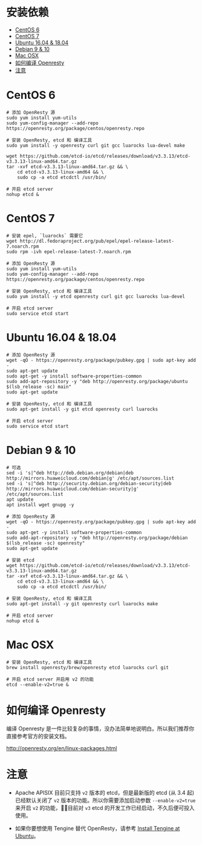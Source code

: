 <!--
#
# Licensed to the Apache Software Foundation (ASF) under one or more
# contributor license agreements.  See the NOTICE file distributed with
# this work for additional information regarding copyright ownership.
# The ASF licenses this file to You under the Apache License, Version 2.0
# (the "License"); you may not use this file except in compliance with
# the License.  You may obtain a copy of the License at
#
#     http://www.apache.org/licenses/LICENSE-2.0
#
# Unless required by applicable law or agreed to in writing, software
# distributed under the License is distributed on an "AS IS" BASIS,
# WITHOUT WARRANTIES OR CONDITIONS OF ANY KIND, either express or implied.
# See the License for the specific language governing permissions and
# limitations under the License.
#
-->

# 安装依赖
- [CentOS 6](#centos-6)
- [CentOS 7](#centos-7)
- [Ubuntu 16.04 & 18.04](#ubuntu-1604--1804)
- [Debian 9 & 10](#debian-9--10)
- [Mac OSX](#mac-osx)
- [如何编译 Openresty](#如何编译-Openresty)
- [注意](#注意)

CentOS 6
========

```shell
# 添加 OpenResty 源
sudo yum install yum-utils
sudo yum-config-manager --add-repo https://openresty.org/package/centos/openresty.repo

# 安装 OpenResty, etcd 和 编译工具
sudo yum install -y openresty curl git gcc luarocks lua-devel make

wget https://github.com/etcd-io/etcd/releases/download/v3.3.13/etcd-v3.3.13-linux-amd64.tar.gz
tar -xvf etcd-v3.3.13-linux-amd64.tar.gz && \
    cd etcd-v3.3.13-linux-amd64 && \
    sudo cp -a etcd etcdctl /usr/bin/

# 开启 etcd server
nohup etcd &
```

CentOS 7
========

```shell
# 安装 epel, `luarocks` 需要它
wget http://dl.fedoraproject.org/pub/epel/epel-release-latest-7.noarch.rpm
sudo rpm -ivh epel-release-latest-7.noarch.rpm

# 添加 OpenResty 源
sudo yum install yum-utils
sudo yum-config-manager --add-repo https://openresty.org/package/centos/openresty.repo

# 安装 OpenResty, etcd 和 编译工具
sudo yum install -y etcd openresty curl git gcc luarocks lua-devel

# 开启 etcd server
sudo service etcd start
```

Ubuntu 16.04 & 18.04
====================

```shell
# 添加 OpenResty 源
wget -qO - https://openresty.org/package/pubkey.gpg | sudo apt-key add -
sudo apt-get update
sudo apt-get -y install software-properties-common
sudo add-apt-repository -y "deb http://openresty.org/package/ubuntu $(lsb_release -sc) main"
sudo apt-get update

# 安装 OpenResty, etcd 和 编译工具
sudo apt-get install -y git etcd openresty curl luarocks

# 开启 etcd server
sudo service etcd start
```

Debian 9 & 10
=============

```shell
# 可选
sed -i 's|^deb http://deb.debian.org/debian|deb http://mirrors.huaweicloud.com/debian|g' /etc/apt/sources.list
sed -i 's|^deb http://security.debian.org/debian-security|deb http://mirrors.huaweicloud.com/debian-security|g' /etc/apt/sources.list
apt update
apt install wget gnupg -y

# 添加 OpenResty 源
wget -qO - https://openresty.org/package/pubkey.gpg | sudo apt-key add -
sudo apt-get -y install software-properties-common
sudo add-apt-repository -y "deb http://openresty.org/package/debian $(lsb_release -sc) openresty"
sudo apt-get update

# 安装 etcd
wget https://github.com/etcd-io/etcd/releases/download/v3.3.13/etcd-v3.3.13-linux-amd64.tar.gz
tar -xvf etcd-v3.3.13-linux-amd64.tar.gz && \
    cd etcd-v3.3.13-linux-amd64 && \
    sudo cp -a etcd etcdctl /usr/bin/

# 安装 OpenResty, etcd 和 编译工具
sudo apt-get install -y git openresty curl luarocks make

# 开启 etcd server
nohup etcd &
```

Mac OSX
=======

```shell
# 安装 OpenResty, etcd 和 编译工具
brew install openresty/brew/openresty etcd luarocks curl git

# 开启 etcd server 并启用 v2 的功能
etcd --enable-v2=true &
```

如何编译 Openresty
============================

编译 Openresty 是一件比较复杂的事情，没办法简单地说明白。所以我们推荐你直接参考官方的安装文档。

http://openresty.org/en/linux-packages.html

注意
====
- Apache APISIX 目前只支持 `v2` 版本的 etcd，但是最新版的 etcd (从 3.4 起)已经默认关闭了 `v2` 版本的功能。所以你需要添加启动参数 `--enable-v2=true` 来开启 `v2` 的功能，目前对 `v3` etcd 的开发工作已经启动，不久后便可投入使用。

- 如果你要想使用 Tengine 替代 OpenResty，请参考 [Install Tengine at Ubuntu](../../.travis/linux_tengine_runner.sh)。
